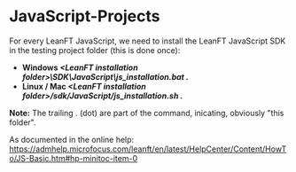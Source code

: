 # JavaScript-Projects
<p>
For every LeanFT JavaScript, we need to install the LeanFT JavaScript SDK in the testing project folder (this is done once):

* **Windows _\<LeanFT installation folder\>\SDK\JavaScript\js_installation.bat ._**
* **Linux / Mac _\<LeanFT installation folder\>/sdk/JavaScript/js_installation.sh ._**
  
  
**Note:** The trailing . (dot) are part of the command, inicating, obviously "this folder".

  
As documented in the online help: https://admhelp.microfocus.com/leanft/en/latest/HelpCenter/Content/HowTo/JS-Basic.htm#hp-minitoc-item-0
